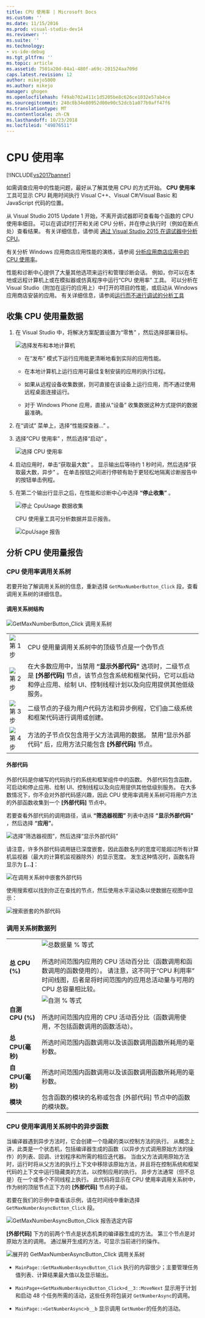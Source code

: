 ```yaml
---
title: CPU 使用率 | Microsoft Docs
ms.custom: ''
ms.date: 11/15/2016
ms.prod: visual-studio-dev14
ms.reviewer: ''
ms.suite: ''
ms.technology:
- vs-ide-debug
ms.tgt_pltfrm: ''
ms.topic: article
ms.assetid: 7501a20d-04a1-480f-a69c-201524aa709d
caps.latest.revision: 12
author: mikejo5000
ms.author: mikejo
manager: ghogen
ms.openlocfilehash: f49ab702a411c1d5205be8c626ce1032e57ab4ce
ms.sourcegitcommit: 240c8b34e80952d00e90c52dcb1a077b9aff47f6
ms.translationtype: MT
ms.contentlocale: zh-CN
ms.lasthandoff: 10/23/2018
ms.locfileid: "49876511"
---
```

# <a name="cpu-usage"></a>CPU 使用率
[!INCLUDE[vs2017banner](../includes/vs2017banner.md)]

如需调查应用中的性能问题，最好从了解其使用 CPU 的方式开始。 **CPU 使用率** 工具可显示 CPU 耗用时间执行 Visual C++、Visual C#/Visual Basic 和 JavaScript 代码的位置。  
  
 从 Visual Studio 2015 Update 1 开始，不离开调试器即可查看每个函数的 CPU 使用率细目。 可以在调试时打开和关闭 CPU 分析，并在停止执行时（例如在断点处）查看结果。 有关详细信息，请参阅 [通过 Visual Studio 2015 在调试器中分析 CPU](http://blogs.msdn.com/b/visualstudioalm/archive/2015/10/29/profile-your-cpu-in-the-debugger-in-visual-studio-2015.aspx)。  
  
 有关分析 Windows 应用商店应用性能的演练，请参阅 [分析应用商店应用中的 CPU 使用率](https://msdn.microsoft.com/library/windows/apps/dn641982.aspx)。  
  
 性能和诊断中心提供了大量其他选项来运行和管理诊断会话。 例如，你可以在本地或远程计算机上或在模拟器或仿真程序中运行“CPU 使用率”  工具。 可以分析在 Visual Studio（附加在运行的应用上）中打开的项目的性能，或启动从 Windows 应用商店安装的应用。 有关详细信息，请参阅[运行而不进行调试的分析工具](http://msdn.microsoft.com/library/e97ce1a4-62d6-4b8e-a2f7-61576437ff01)  
  
##  <a name="BKMK_Collect_CPU_usage_data"></a> 收集 CPU 使用量数据  
  
1. 在 Visual Studio 中，将解决方案配置设置为“零售”  ，然后选择部署目标。  
  
    ![选择发布和本地计算机](../profiling/media/cpuuse-selectreleaselocalmachine.png "CPUUSE_SelectReleaseLocalMachine")  
  
   -   在“发布”  模式下运行应用能更清晰地看到实际的应用性能。  
  
   -   在本地计算机上运行应用可最佳复制安装的应用的执行过程。  
  
   -   如果从远程设备收集数据，则可直接在该设备上运行应用，而不通过使用远程桌面连接运行。  
  
   -   对于 Windows Phone 应用，直接从“设备”  收集数据这种方式提供的数据最准确。  
  
2. 在“调试”  菜单上，选择“性能探查器...” 。  
  
3. 选择“CPU 使用率”  ，然后选择“启动” 。  
  
    ![选择 CPU 使用率](../profiling/media/cpuuse-lib-choosecpuusage.png "CPUUSE_LIB_ChooseCpuUsage")  
  
4. 启动应用时，单击“获取最大数” 。 显示输出后等待约 1 秒时间，然后选择“获取最大数，异步” 。 在单击按钮之间进行停顿有助于更轻松地隔离诊断报告中的按钮单击例程。  
  
5. 在第二个输出行显示之后，在性能和诊断中心中选择 **“停止收集”** 。  
  
   ![停止 CpuUsage 数据收集](../profiling/media/cpu-use-wt-stopcollection.png "CPU_USE_WT_StopCollection")  
  
   CPU 使用量工具可分析数据并显示报告。  
  
   ![CpuUsage 报告](../profiling/media/cpu-use-wt-report.png "CPU_USE_WT_Report")  
  
## <a name="analyze-the-cpu-usage-report"></a>分析 CPU 使用量报告  
  
###  <a name="BKMK_The_CPU_Usage_call_tree"></a> CPU 使用率调用关系树  
 若要开始了解调用关系树的信息，重新选择 `GetMaxNumberButton_Click` 段，查看调用关系树的详细信息。  
  
####  <a name="BKMK_Call_tree_structure"></a>调用关系树结构  
 ![GetMaxNumberButton_Click 调用关系树](../profiling/media/cpu-use-wt-getmaxnumbercalltree-annotated.png "CPU_USE_WT_GetMaxNumberCallTree_annotated")  
  
|||  
|-|-|  
|![第 1 步](../profiling/media/procguid-1.png "ProcGuid_1")|CPU 使用量调用关系树中的顶级节点是一个伪节点|  
|![第 2 步](../profiling/media/procguid-2.png "ProcGuid_2")|在大多数应用中，当禁用 **“显示外部代码”** 选项时，二级节点是 **[外部代码]** 节点，该节点包含系统和框架代码，它可以启动和停止应用、绘制 UI、控制线程计划以及向应用提供其他低级服务。|  
|![第 3 步](../profiling/media/procguid-3.png "ProcGuid_3")|二级节点的子级为用户代码方法和异步例程，它们由二级系统和框架代码进行调用或创建。|  
|![第 4 步](../profiling/media/procguid-4.png "ProcGuid_4")|方法的子节点仅包含用于父方法调用的数据。 禁用“显示外部代码”  后，应用方法只能包含 **[外部代码]** 节点。|  
  
####  <a name="BKMK_External_Code"></a> 外部代码  
 外部代码是你编写的代码执行的系统和框架组件中的函数。 外部代码包含函数，可启动和停止应用、绘制 UI、控制线程以及向应用提供其他低级别服务。 在大多数情况下，你不会对外部代码感兴趣，因此 CPU 使用率调用关系树可将用户方法的外部函数收集到一个 **[外部代码]** 节点中。  
  
 若要查看外部代码的调用路径，请从 **“筛选器视图”** 列表中选择 **“显示外部代码”** ，然后选择 **“应用”**。  
  
 ![选择“筛选器视图”，然后选择“显示外部代码”](../profiling/media/cpu-use-wt-filterview.png "CPU_USE_WT_FilterView")  
  
 请注意，许多外部代码调用链已深度嵌套，因此函数名列的宽度可能超过所有计算机监视器（最大的计算机监视器除外）的显示宽度。 发生这种情况时，函数名将显示为 **[…]**：  
  
 ![在调用关系树中嵌套外部代码](../profiling/media/cpu-use-wt-showexternalcodetoowide.png "CPU_USE_WT_ShowExternalCodeTooWide")  
  
 使用搜索框以找到你正在查找的节点，然后使用水平滚动条以使数据在视图中显示：  
  
 ![搜索嵌套的外部代码](../profiling/media/cpu-use-wt-showexternalcodetoowide-found.png "CPU_USE_WT_ShowExternalCodeTooWide_Found")  
  
###  <a name="BKMK_Call_tree_data_columns"></a>调用关系树数据列  
  
|||  
|-|-|  
|**总 CPU (%)**|![总数据量 % 等式](../profiling/media/cpu-use-wt-totalpercentequation.png "CPU_USE_WT_TotalPercentEquation")<br /><br /> 所选时间范围内应用的 CPU 活动百分比（函数调用和函数调用的函数使用的）。 请注意，这不同于“CPU 利用率”  时间线图，后者是将时间范围内的应用总活动量与可用的 CPU 总容量相比较。|  
|**自测 CPU (%)**|![自测 % 等式](../profiling/media/cpu-use-wt-selflpercentequation.png "CPU_USE_WT_SelflPercentEquation")<br /><br /> 所选时间范围内应用的 CPU 活动百分比（函数调用使用，不包括函数调用的函数活动）。|  
|**总 CPU(毫秒)**|所选时间范围内函数调用以及该函数调用函数所耗用的毫秒数。|  
|**自 CPU(毫秒)**|所选时间范围内函数调用以及该函数调用函数所耗用的毫秒数。|  
|**模块**|包含函数的模块的名称或包含 [外部代码] 节点中的函数的模块数。|  
  
###  <a name="BKMK_Asynchronous_functions_in_the_CPU_Usage_call_tree"></a> CPU 使用率调用关系树中的异步函数  
 当编译器遇到异步方法时，它会创建一个隐藏的类以控制方法的执行。 从概念上讲，此类是一个状态机，包括编译器生成的函数（以异步方式调用原始方法的操作）的列表、回调、计划程序和所需的相应迭代器。 当由父方法调用原始方法时，运行时将从父方法的执行上下文中移除该原始方法，并且将在控制系统和框架代码的上下文中运行隐藏类的方法，以控制应用的执行。 异步方法通常（但不总是）在一个或多个不同线程上执行。 此代码将显示在 CPU 使用率调用关系树中，作为树的顶层节点正下方的 **[外部代码]** 节点的子级。  
  
 若要在我们的示例中查看该示例，请在时间线中重新选择 `GetMaxNumberAsyncButton_Click` 段。  
  
 ![GetMaxNumberAsyncButton_Click 报告选定内容](../profiling/media/cpu-use-wt-getmaxnumberasync-selected.png "CPU_USE_WT_GetMaxNumberAsync_Selected")  
  
 **[外部代码]** 下方的前两个节点是状态机类的编译器生成的方法。 第三个节点是对原始方法的调用。 通过展开生成的方法，可显示当前进行的操作。  
  
 ![展开的 GetMaxNumberAsyncButton_Click 调用关系树](../profiling/media/cpu-use-wt-getmaxnumberasync-expandedcalltree.png "CPU_USE_WT_GetMaxNumberAsync_ExpandedCallTree")  
  
-   `MainPage::GetMaxNumberAsyncButton_Click` 执行的内容很少；主要管理任务值列表、计算结果最大值以及显示输出。  
  
-   `MainPage+<GetMaxNumberAsyncButton_Click>d__3::MoveNext` 显示用于计划和启动 48 个任务所需的活动，这些任务将包装对 `GetNumberAsync`的调用。  
  
-   `MainPage::<GetNumberAsync>b__b` 显示调用 `GetNumber`的任务的活动。



